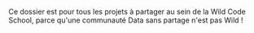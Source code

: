 Ce dossier est pour tous les projets à partager au sein de la Wild Code School, parce qu'une communauté Data sans partage n'est pas Wild ! 
